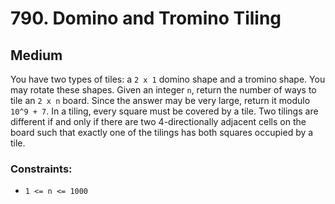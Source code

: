 # 790. Domino and Tromino Tiling

## Medium

You have two types of tiles: a `2 x 1` domino shape and a tromino shape. You may rotate these shapes. Given an integer
`n`, return the number of ways to tile an `2 x n` board. Since the answer may be very large, return it modulo
`10^9 + 7`. In a tiling, every square must be covered by a tile. Two tilings are different if and only if there are two
4-directionally adjacent cells on the board such that exactly one of the tilings has both squares occupied by a tile.

### Constraints:

- `1 <= n <= 1000`
